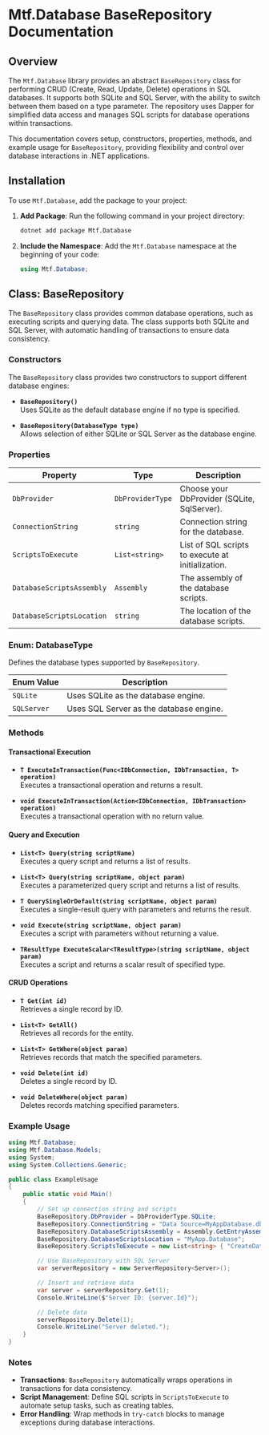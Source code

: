 # Mtf.Database BaseRepository Documentation

## Overview

The `Mtf.Database` library provides an abstract `BaseRepository` class for performing CRUD (Create, Read, Update, Delete) operations in SQL databases. It supports both SQLite and SQL Server, with the ability to switch between them based on a type parameter. The repository uses Dapper for simplified data access and manages SQL scripts for database operations within transactions.

This documentation covers setup, constructors, properties, methods, and example usage for `BaseRepository`, providing flexibility and control over database interactions in .NET applications.

## Installation

To use `Mtf.Database`, add the package to your project:

1. **Add Package**:
   Run the following command in your project directory:

   ```bash
   dotnet add package Mtf.Database
   ```

2. **Include the Namespace**:
   Add the `Mtf.Database` namespace at the beginning of your code:

   ```csharp
   using Mtf.Database;
   ```

## Class: BaseRepository<T>

The `BaseRepository` class provides common database operations, such as executing scripts and querying data. The class supports both SQLite and SQL Server, with automatic handling of transactions to ensure data consistency.

### Constructors

The `BaseRepository` class provides two constructors to support different database engines:

- **`BaseRepository()`**  
  Uses SQLite as the default database engine if no type is specified.

- **`BaseRepository(DatabaseType type)`**  
  Allows selection of either SQLite or SQL Server as the database engine.

### Properties

| Property                  | Type             | Description                                       |
|---------------------------|------------------|---------------------------------------------------|
| `DbProvider`              | `DbProviderType` | Choose your DbProvider (SQLite, SqlServer).       |
| `ConnectionString`        | `string`         | Connection string for the database.               |
| `ScriptsToExecute`        | `List<string>`   | List of SQL scripts to execute at initialization. |
| `DatabaseScriptsAssembly` | `Assembly`       | The assembly of the database scripts.             |
| `DatabaseScriptsLocation` | `string`         | The location of the database scripts.             |

### Enum: DatabaseType

Defines the database types supported by `BaseRepository`.

| Enum Value            | Description                             |
|-----------------------|-----------------------------------------|
| `SQLite`              | Uses SQLite as the database engine.     |
| `SQLServer`           | Uses SQL Server as the database engine. |

### Methods

#### Transactional Execution

- **`T ExecuteInTransaction(Func<IDbConnection, IDbTransaction, T> operation)`**  
  Executes a transactional operation and returns a result.

- **`void ExecuteInTransaction(Action<IDbConnection, IDbTransaction> operation)`**  
  Executes a transactional operation with no return value.

#### Query and Execution

- **`List<T> Query(string scriptName)`**  
  Executes a query script and returns a list of results.

- **`List<T> Query(string scriptName, object param)`**  
  Executes a parameterized query script and returns a list of results.

- **`T QuerySingleOrDefault(string scriptName, object param)`**  
  Executes a single-result query with parameters and returns the result.

- **`void Execute(string scriptName, object param)`**  
  Executes a script with parameters without returning a value.

- **`TResultType ExecuteScalar<TResultType>(string scriptName, object param)`**  
  Executes a script and returns a scalar result of specified type.

#### CRUD Operations

- **`T Get(int id)`**  
  Retrieves a single record by ID.

- **`List<T> GetAll()`**  
  Retrieves all records for the entity.

- **`List<T> GetWhere(object param)`**  
  Retrieves records that match the specified parameters.

- **`void Delete(int id)`**  
  Deletes a single record by ID.

- **`void DeleteWhere(object param)`**  
  Deletes records matching specified parameters.

### Example Usage

```csharp
using Mtf.Database;
using Mtf.Database.Models;
using System;
using System.Collections.Generic;

public class ExampleUsage
{
    public static void Main()
    {
        // Set up connection string and scripts
        BaseRepository.DbProvider = DbProviderType.SQLite;
        BaseRepository.ConnectionString = "Data Source=MyAppDatabase.db;Version=3;";
        BaseRepository.DatabaseScriptsAssembly = Assembly.GetEntryAssembly();
        BaseRepository.DatabaseScriptsLocation = "MyApp.Database";
        BaseRepository.ScriptsToExecute = new List<string> { "CreateDatabase", "Migration1" };

        // Use BaseRepository with SQL Server
        var serverRepository = new ServerRepository<Server>();

        // Insert and retrieve data
        var server = serverRepository.Get(1);
        Console.WriteLine($"Server ID: {server.Id}");

        // Delete data
        serverRepository.Delete(1);
        Console.WriteLine("Server deleted.");
    }
}
```

### Notes

- **Transactions**: `BaseRepository` automatically wraps operations in transactions for data consistency.
- **Script Management**: Define SQL scripts in `ScriptsToExecute` to automate setup tasks, such as creating tables.
- **Error Handling**: Wrap methods in `try-catch` blocks to manage exceptions during database interactions.